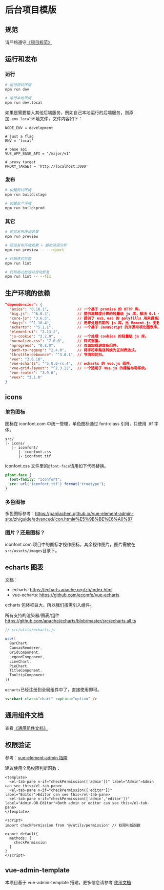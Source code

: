 # 后台项目模版

## 规范

请严格遵守[《项目规范》](https://wudian.coding.net/p/wiki/d/wiki/git/tree/master/2.0.0%20%E5%89%8D%E7%AB%AF%E8%A7%84%E8%8C%83/2.6.0%20Vue%E9%A1%B9%E7%9B%AE%E8%A7%84%E8%8C%83)


## 运行和发布

### 运行
```bash
# 运行测试环境
npm run dev

# 运行本地环境
npm run dev:local
```

如果是需要接入其他后端服务，例如自己本地运行的后端服务，则添加`.env.local`环境文件，文件内容如下：
```
NODE_ENV = development

# just a flag
ENV = 'local'

# base api
VUE_APP_BASE_API = '/major/v1'

# proxy target
PROXY_TARGET = 'http://localhost:3000'
```


### 发布
```bash
# 构建测试环境
npm run build:stage

# 构建生产环境
npm run build:prod
```


### 其它

```bash
# 预览发布环境效果
npm run preview

# 预览发布环境效果 + 静态资源分析
npm run preview -- --report

# 代码格式检查
npm run lint

# 代码格式检查并自动修复
npm run lint -- --fix
```


## 生产环境的依赖

```json
"dependencies": {
  "axios": "0.18.1",             // 一个基于 promise 的 HTTP 库。
  "big.js": "^6.0.3",            // 提供高精度计算的轻量级 js 库，解决 0.1 + 0.2 ≠ 0.3 等问题；作者还有另外两个库 bignumber.js 和 decimal.js 用来应付更多情况。
  "core-js": "3.6.5",            // 提供了 es5、es6 的 polyfills 用来提高对低版本浏览器的兼容性。
  "dayjs": "^1.10.4",            // 用来处理日期的 js 库，比 Moment.js 更轻量级。
  "echarts": "^5.1.1",           // 一个基于 JavaScript 的开源可视化图表库。
  "element-ui": "2.13.2",
  "js-cookie": "2.2.0",          // 一个处理 cookies 的轻量级 js 库。
  "normalize.css": "7.0.0",      // 样式重置。
  "nprogress": "0.2.0",          // 页面加载进度条组件。
  "path-to-regexp": "2.4.0",     // 将字符串路径转换为正则表达式。
  "throttle-debounce": "^3.0.1", // 节流和防抖。
  "vue": "2.6.10",
  "vue-echarts": "^6.0.0-rc.4",  // echarts 的 vue.js 组件。
  "vue-grid-layout": "^2.3.12",  // 一个适用于 Vue.js 的栅格布局系统。
  "vue-router": "3.0.6",
  "vuex": "3.1.0"
}
```


## icons

### 单色图标

图标在 iconfont.com 中统一管理，单色图标通过 font-class 引用，只使用 .ttf 字体。

```
src/
|- icons/
   |- iconfont/
      |- iconfont.css
      |- iconfont.ttf
```

iconfont.css 文件里的`@font-face`请用如下代码替换。

```css
@font-face {
  font-family: "iconfont";
  src: url('iconfont.ttf') format('truetype');
}
```


### 多色图标

多色图标参考：https://panjiachen.github.io/vue-element-admin-site/zh/guide/advanced/icon.html#%E5%9B%BE%E6%A0%87


### 图片？还是图标？

iconfont.com 项目中的图标才视作图标，其余视作图片，图片需放在`src/assets/images`目录下。


## echarts 图表

文档：
- echarts: https://echarts.apache.org/zh/index.html
- vue-echarts: https://github.com/ecomfe/vue-echarts

echarts 包体积巨大，所以我们按需引入组件。

所有支持的渲染器/图表/组件 https://github.com/apache/echarts/blob/master/src/echarts.all.ts

```js
// src/utils/echarts.js

use([
  BarChart,
  CanvasRenderer,
  GridComponent,
  LegendComponent,
  LineChart,
  PieChart,
  TitleComponent,
  TooltipComponent
])
```

`echarts`已经注册到全局组件中了，直接使用即可。

```html
<v-chart class="chart" :option="option" />
```


## 通用组件文档

查看[《通用组件文档》](./doc/通用组件文档.md)


## 权限验证

参考：[vue-element-admin 指南](https://panjiachen.github.io/vue-element-admin-site/zh/guide/essentials/permission.html#%E6%9D%83%E9%99%90%E9%AA%8C%E8%AF%81)

建议使用全局权限判断函数：

```vue
<template>
  <el-tab-pane v-if="checkPermission(['admin'])" label="Admin">Admin can see this</el-tab-pane>
  <el-tab-pane v-if="checkPermission(['editor'])" label="Editor">Editor can see this</el-tab-pane>
  <el-tab-pane v-if="checkPermission(['admin','editor'])" label="Admin-OR-Editor">Both admin or editor can see this</el-tab-pane>
</template>

<script>
import checkPermission from '@/utils/permission' // 权限判断函数

export default{
  methods: {
    checkPermission
  }
}
</script>
```


## vue-admin-template

本项目基于 vue-admin-template 搭建，更多信息请参考 [使用文档](https://panjiachen.github.io/vue-element-admin-site/zh/)
